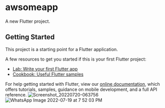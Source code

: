# awsomeapp

A new Flutter project.

## Getting Started

This project is a starting point for a Flutter application.

A few resources to get you started if this is your first Flutter project:

- [Lab: Write your first Flutter app](https://flutter.dev/docs/get-started/codelab)
- [Cookbook: Useful Flutter samples](https://flutter.dev/docs/cookbook)

For help getting started with Flutter, view our
[online documentation](https://flutter.dev/docs), which offers tutorials,
samples, guidance on mobile development, and a full API reference.
![Screenshot_20220720-063756](https://user-images.githubusercontent.com/53431062/179887185-0157e906-a8cb-4ba7-9846-7ad14c9f0505.png)
![WhatsApp Image 2022-07-19 at 7 52 03 PM](https://user-images.githubusercontent.com/53431062/179887228-0a0bbbe6-b0ac-4718-9b20-7dc5b5f8e09c.jpeg)
